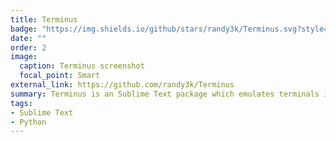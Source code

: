 ```yaml
---
title: Terminus
badge: "https://img.shields.io/github/stars/randy3k/Terminus.svg?style=social&label=Star"
date: ""
order: 2
image:
  caption: Terminus screenshot
  focal_point: Smart
external_link: https://github.com/randy3k/Terminus
summary: Terminus is an Sublime Text package which emulates terminals inside the editor.
tags:
- Sublime Text
- Python
---
```

